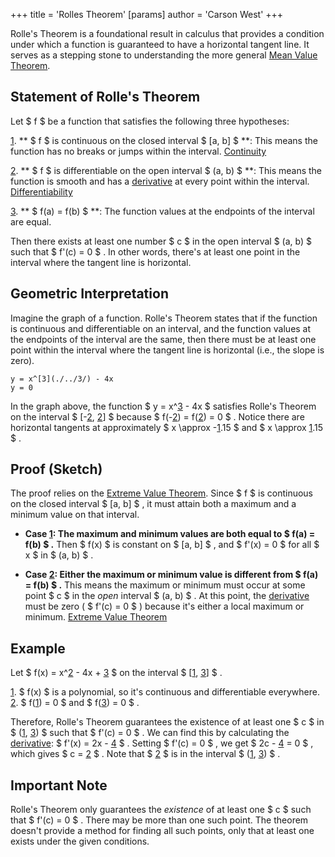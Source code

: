 +++
 title = 'Rolles Theorem'
[params]
	author = 'Carson West'
+++

Rolle's Theorem is a foundational result in calculus that provides a condition under which a function is guaranteed to have a horizontal tangent line.  It serves as a stepping stone to understanding the more general [Mean Value Theorem](./../mean-value-theorem/).

## Statement of Rolle's Theorem

Let  $ f $  be a function that satisfies the following three hypotheses:

[1](./../1/). ** $ f $  is continuous on the closed interval  $ [a, b] $ **:  This means the function has no breaks or jumps within the interval.  [Continuity](./../continuity/)

[2](./../2/). ** $ f $  is differentiable on the open interval  $ (a, b) $ **: This means the function is smooth and has a [derivative](./../derivative/) at every point within the interval.  [Differentiability](./../differentiability/)

[3](./../3/). ** $ f(a) = f(b) $ **: The function values at the endpoints of the interval are equal.

Then there exists at least one number  $ c $  in the open interval  $ (a, b) $  such that  $ f'(c) = 0 $ .  In other words, there's at least one point in the interval where the tangent line is horizontal.


## Geometric Interpretation

Imagine the graph of a function. Rolle's Theorem states that if the function is continuous and differentiable on an interval, and the function values at the endpoints of the interval are the same, then there must be at least one point within the interval where the tangent line is horizontal (i.e., the slope is zero).

```desmos-graph
y = x^[3](./../3/) - 4x
y = 0
```

In the graph above, the function  $ y = x^[3](./../3/) - 4x $  satisfies Rolle's Theorem on the interval  $ [-[2](./../2/), [2](./../2/)] $  because  $ f(-[2](./../2/)) = f([2](./../2/)) = 0 $ .  Notice there are horizontal tangents at approximately  $ x \approx -[1](./../1/).15 $  and  $ x \approx [1](./../1/).15 $ .


## Proof (Sketch)

The proof relies on the [Extreme Value Theorem](./../extreme-value-theorem/). Since  $ f $  is continuous on the closed interval  $ [a, b] $ , it must attain both a maximum and a minimum value on that interval.

* **Case [1](./../1/):  The maximum and minimum values are both equal to  $ f(a) = f(b) $ .**  Then  $ f(x) $  is constant on  $ [a, b] $ , and  $ f'(x) = 0 $  for all  $ x $  in  $ (a, b) $ .

* **Case [2](./../2/): Either the maximum or minimum value is different from  $ f(a) = f(b) $ .** This means the maximum or minimum must occur at some point  $ c $  in the *open* interval  $ (a, b) $ .  At this point, the [derivative](./../derivative/) must be zero ( $ f'(c) = 0 $ ) because it's either a local maximum or minimum.  [Extreme Value Theorem](./../extreme-value-theorem/)


## Example

Let  $ f(x) = x^[2](./../2/) - 4x + [3](./../3/) $  on the interval  $ [[1](./../1/), [3](./../3/)] $ .

[1](./../1/).  $ f(x) $  is a polynomial, so it's continuous and differentiable everywhere.
[2](./../2/).  $ f([1](./../1/)) = 0 $  and  $ f([3](./../3/)) = 0 $ .

Therefore, Rolle's Theorem guarantees the existence of at least one  $ c $  in  $ ([1](./../1/), [3](./../3/)) $  such that  $ f'(c) = 0 $ .  We can find this by calculating the [derivative](./../derivative/):  $ f'(x) = 2x - [4](./../4/) $ . Setting  $ f'(c) = 0 $ , we get  $ 2c - [4](./../4/) = 0 $ , which gives  $ c = [2](./../2/) $ .  Note that  $ [2](./../2/) $  is in the interval  $ ([1](./../1/), [3](./../3/)) $ .


##  Important Note

Rolle's Theorem only guarantees the *existence* of at least one  $ c $  such that  $ f'(c) = 0 $ .  There may be more than one such point.  The theorem doesn't provide a method for finding all such points, only that at least one exists under the given conditions.

